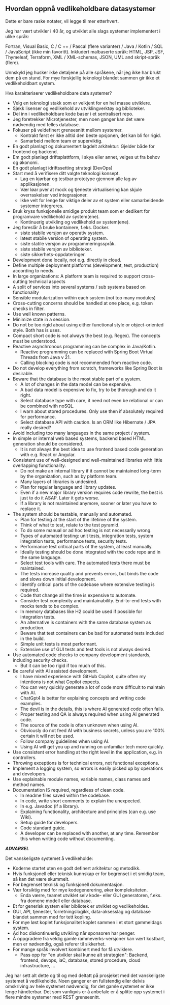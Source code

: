 ## Hvordan oppnå vedlikeholdbare datasystemer

Dette er bare raske notater, vil legge til mer etterhvert.

Jeg har vært utvikler i 40 år, og utviklet alle slags systemer implementert i ulike språk:

Fortran, Visual Basic, C / C ++ / Pascal (flere varianter) / Java / Kotlin / SQL / JavaScript (ikke min favoritt).
Inkludert malbaserte språk: HTML, JSP, JSF, Thymeleaf, Terraform, XML / XML-schemas, JSON, UML and skript-språk (flere).   

Unnskyld jeg husker ikke detaljene på alle språkene, når jeg ikke har brukt dem på en stund.
For mye forskjellig teknologi blandet sammen gir ikke et vedlikeholdbart system.

Hva karakteriserer vedlikeholdbare data systemer?

- Velg en teknologi stakk som er velkjent for en hel masse utviklere.
- Sjekk lisenser og vedlikehold av utviklingverktøy og biblioteker.
- Del inn i vedlikeholdbare kode baser i et sentralisert repo.
- Jeg foretrekker Microtjenester, men noen ganger kan det være nødvendig med felles database.
- Fokuser på veldefinert grensesnitt mellom systemer.
  - Kontrakt først er ikke alltid den beste opsjonen, det kan bli for rigid.
  - Samarbeid mellom team er superviktig.
- En godt planlagt og dokumentert lagdelt arkitektur: Gjelder både for frontend og backend.
- Em godt planlagt driftsplattform, i skya eller annet, velges ut fra behov og økonomi.
- En godt planlagt idriftssetting strategi (DevOps)
- Start med å verifisere ditt valgte teknologi konsept.
  - Lag en kjørbar og testbar prototype gjennom alle lag av applikasjonen.
  - Vær løar pver at mock og tjeneste virtualisering kan skjule overraskelser ved integrasjoner.
  - Ikke velt for lenge før viktige deler av et system eller samarbeidende systemer integreres.
- Bruk kryss funksjonelle smidige produkt team som er dedikert for programvare vedlikehold av system(ene).
  - Kontinuerig utvikling og vedlikehold av system(ene).
- Jeg foreslår å bruke kontainere, f.eks. Docker.
  - siste stabile versjon av operativ system.
  - latest stabile version of operating system.
  - siste statile versjon av programmeringsspråk.
  - siste stabile versjon av biblioteker.
  - siste sikkerhets-oppdateringer.
- Development done locally, not e.g. directly in cloud.
- Define multiple deployment platforms (development, test, production) according to needs.
- In large organizations: A platform team is required to support cross-cutting technical aspects
- A split of services into several systems / sub systems based on functionality
- Sensible modularization within each system (not too many modules)
- Cross-cutting concerns should be handled at one place, e.g. token checks in filter.
- Use well known patterns.
- Minimize state in a session.
- Do not be too rigid about using either functional style or object-oriented style. Both has is uses.
- Compact short code is not always the best (e.g. Regex). The concepts must be understood.
- Reactive asynchronous programming can be complex in Java/Kotlin. 
  - Reactive programming can be replaced with Spring Boot Virtual Threads from Java v 21.
  - Calling blocking code is not recommended from reactive code.
- Do not develop everything from scratch, frameworks like Spring Boot is desirable.
- Beware that the database is the most stable part of a system.
  - A lot of changes in the data model can be expensive.
  - A bad data model is expensive to fix, try to be thorough and do it right.
  - Select database type with care, it need not even be relational or can be combined with noSQL.
  - I warn about stored procedures. Only use then if absolutely required for performance.
  - Select database API with caution. Is an ORM like Hibernate / JPA really desired?
- Avoid including too many languages in the same project / system.
- In simple or internal web based systems, backend based HTML generation should be considered. 
  - It is not always the best idea to use frontend based code generation with e.g. React or Angular.
- Consistent use of well-designed and well-maintained libraries with little overlapping functionality.
  - Do not make an internal library if it cannot be maintained long-term by the organization, such as by platform team.
  - Many layers of libraries is undesired.
  - Plan for regular language and library updates.
  - Even if a new major library version requires code rewrite, the best is just to do it ASAP. Later it gets worse.
  - If a library is not maintained anymore, sooner or later you have to replace it.
- The system should be testable, manually and automated.
  - Plan for testing at the start of the lifetime of the system.
  - Think of what to test, relate  to the test pyramid.
  - To do some manual or ad hoc testing is not necessarily wrong.
  - Types of automated testing: unit tests, integration tests, system integration tests, performance tests, security tests.
  - Performance test critical parts of the system, at least manually.
  - Ideally testing should be done integrated with the code repo and in the same language.
  - Select test tools with care. The automated tests there must be maintained.
  - The tests increase quality and prevents errors, but binds the code and slows down initial development.
  - Identify critical parts of the codebase where extensive testing is required.
  - Code that change all the time is expensive to automate.
  - Consider  test complexity and maintainability. End-to-end tests with mocks tends to be complex.
  - In memory databases like H2 could be used if possible for integration tests.
  - An alternative is containers with the same database system as production.
  - Beware that test containers can be bad for automated tests included in the build.
  - Simple unit tests is most performant.
  - Extensive use of GUI tests and test tools is not always desired.
- Use automated code checks to company development standards, including security checks.
    - But it can be too rigid if too much of this.
- Be careful with AI assisted development. 
    - I have mixed experience with GitHub Copilot, quite often my intentions is not what Copilot expects.
    - You can very quickly generate a lot of code more difficult to maintain with AI.
    - ChatGpt4 is better for explaining concepts and writing code examples.
    - The devil is in the details, this is where AI generated code often fails.
    - Proper testing and QA is always required when using AI generated code.
    - The source of the code is often unknown when using AI.
    - Obviously do not feed AI with business secrets, unless you are 100% certain it will not be used.
    - Follow company guidelines when using AI.
    - Using AI will get you up and running on unfamiliar tech more quickly.
- Use consistent error handling at the right level in the application, e.g. in controllers.
- Throwing exceptions is for technical errors, not functional exceptions.
- Implement a logging system, so errors is easily picked up by operations and developers.
- Use explainable module names, variable names, class names and method names.
- Documentation IS required, regardless of clean code.
  - In readme files saved within the codebase.
  - In code, write short comments to explain the unexpected.
  - In e.g. Javadoc (if a library).
  - Explaining functionality, architecture and principles (can e.g. use Wiki).
  - Setup guide for developers.
  - Code standard guide.
  - A developer can be replaced with another, at any time. Remember this when writing code without documenting.

***ADVARSEL***  

Det vanskeligste systemet å vedlikeholde:
- Koderne startet uten en godt definert arkitektur og metodikk.
- Hvis funksjonell eller teknisk kunnskap er for begrenset i et smidig team, så kan det være skummelt.
- For begrenset teknisk og funksjonell dokumentasjon.
- Vær forsiktig med for mye kodegenerering, øker kompleksiteten.
  - Enda værre, teamet utviklet selv kode- eller GUI generatoren, f.eks. fra domene modell eller database.
- Et for generisk system eller bibliotek er utviklet og vedlikeholdes.
- GUI, API, tjenester, forretningslogikk, data-aksesslag og database blandet sammen med for tett kopling.
- For mye løst koplet funksjonalitet koplet sammen i et stort gammeldags system. 
- Ad hoc diskontinuerlig utvikling når sponsoren har penger.
- Å oppgradere fra veldig gamle rammeverks-versjoner kan vært kostbart, men er nødvendig, også referer til sikkerhet.
- For mange språk involvert kombinert med for få utviklere.
  - Pass opp for "en utvikler skal kunne alt strategien": Backend, frontend, devops, iaC, database, stored procedure, cloud infrastructure, ...

Jeg har sett alt dette og til og med deltatt på prosjeket med det vanskeligste systemet å vedlikeholde.
Noen ganger er en fullstendig eller delvis omskriving av hele systemet nødvendig, for det gamle systemet er ikke lenge håndterbar.
Det som vanligvis er å anbefale er å splitte opp systemet i flere mindre systemer med REST grensesnitt.

